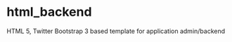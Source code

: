 html_backend
============

HTML 5, Twitter Bootstrap 3 based template for application admin/backend
